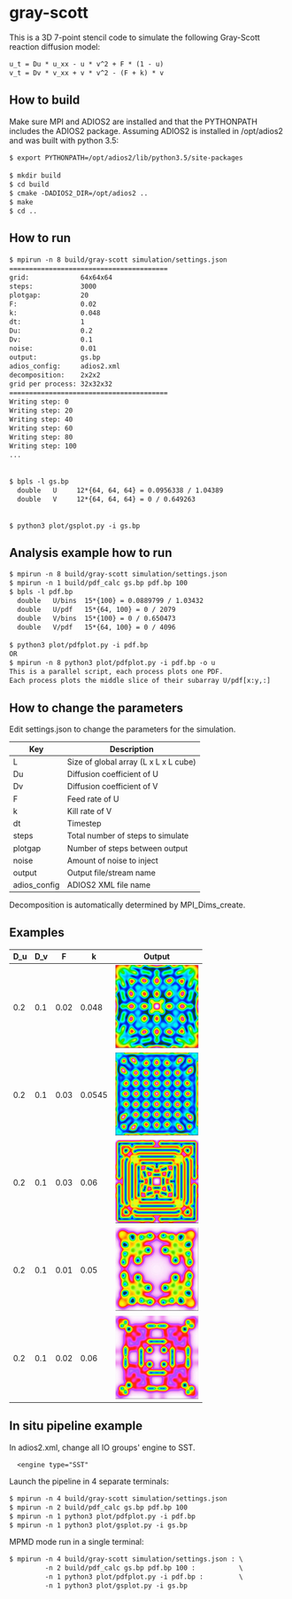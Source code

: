 # gray-scott

This is a 3D 7-point stencil code to simulate the following Gray-Scott
reaction diffusion model:

```
u_t = Du * u_xx - u * v^2 + F * (1 - u)
v_t = Dv * v_xx + v * v^2 - (F + k) * v
```

## How to build

Make sure MPI and ADIOS2 are installed and that the PYTHONPATH includes the ADIOS2 package.
Assuming ADIOS2 is installed in /opt/adios2 and was built with python 3.5:

```
$ export PYTHONPATH=/opt/adios2/lib/python3.5/site-packages

$ mkdir build
$ cd build
$ cmake -DADIOS2_DIR=/opt/adios2 ..
$ make
$ cd ..
```

## How to run

```
$ mpirun -n 8 build/gray-scott simulation/settings.json
========================================
grid:             64x64x64
steps:            3000
plotgap:          20
F:                0.02
k:                0.048
dt:               1
Du:               0.2
Dv:               0.1
noise:            0.01
output:           gs.bp
adios_config:     adios2.xml
decomposition:    2x2x2
grid per process: 32x32x32
========================================
Writing step: 0
Writing step: 20
Writing step: 40
Writing step: 60
Writing step: 80
Writing step: 100
...


$ bpls -l gs.bp
  double   U     12*{64, 64, 64} = 0.0956338 / 1.04389
  double   V     12*{64, 64, 64} = 0 / 0.649263


$ python3 plot/gsplot.py -i gs.bp

```

## Analysis example how to run

```
$ mpirun -n 8 build/gray-scott simulation/settings.json
$ mpirun -n 1 build/pdf_calc gs.bp pdf.bp 100 
$ bpls -l pdf.bp
  double   U/bins  15*{100} = 0.0889799 / 1.03432
  double   U/pdf   15*{64, 100} = 0 / 2079
  double   V/bins  15*{100} = 0 / 0.650473
  double   V/pdf   15*{64, 100} = 0 / 4096

$ python3 plot/pdfplot.py -i pdf.bp 
OR
$ mpirun -n 8 python3 plot/pdfplot.py -i pdf.bp -o u
This is a parallel script, each process plots one PDF. 
Each process plots the middle slice of their subarray U/pdf[x:y,:]

```

## How to change the parameters

Edit settings.json to change the parameters for the simulation.

| Key           | Description                           |
| ------------- | ------------------------------------- |
| L             | Size of global array (L x L x L cube) |
| Du            | Diffusion coefficient of U            |
| Dv            | Diffusion coefficient of V            |
| F             | Feed rate of U                        |
| k             | Kill rate of V                        |
| dt            | Timestep                              |
| steps         | Total number of steps to simulate     |
| plotgap       | Number of steps between output        |
| noise         | Amount of noise to inject             |
| output        | Output file/stream name               |
| adios_config  | ADIOS2 XML file name                  |

Decomposition is automatically determined by MPI_Dims_create.

## Examples

| D_u | D_v | F    | k      | Output
| ----|-----|------|------- | -------------------------- |
| 0.2 | 0.1 | 0.02 | 0.048  | ![](img/example1.jpg?raw=true) |
| 0.2 | 0.1 | 0.03 | 0.0545 | ![](img/example2.jpg?raw=true) |
| 0.2 | 0.1 | 0.03 | 0.06   | ![](img/example3.jpg?raw=true) |
| 0.2 | 0.1 | 0.01 | 0.05   | ![](img/example4.jpg?raw=true) |
| 0.2 | 0.1 | 0.02 | 0.06   | ![](img/example5.jpg?raw=true) |


## In situ pipeline example

In adios2.xml, change all IO groups' engine to SST.

      <engine type="SST"

Launch the pipeline in 4 separate terminals:
```
$ mpirun -n 4 build/gray-scott simulation/settings.json
$ mpirun -n 2 build/pdf_calc gs.bp pdf.bp 100 
$ mpirun -n 1 python3 plot/pdfplot.py -i pdf.bp 
$ mpirun -n 1 python3 plot/gsplot.py -i gs.bp 

```

MPMD mode run in a single terminal:
```
$ mpirun -n 4 build/gray-scott simulation/settings.json : \
         -n 2 build/pdf_calc gs.bp pdf.bp 100 :           \
         -n 1 python3 plot/pdfplot.py -i pdf.bp :         \
         -n 1 python3 plot/gsplot.py -i gs.bp 
```

